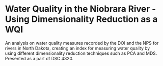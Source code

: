 # Water Quality in the Niobrara River - Using Dimensionality Reduction as a WQI

An analysis on water quality measures recorded by the DOI and the NPS for rivers in North Dakota, creating an index for measuring water quality by using different dimensionality reduction techniques such as PCA and MDS. Presented as a part of DSC 4320.  
